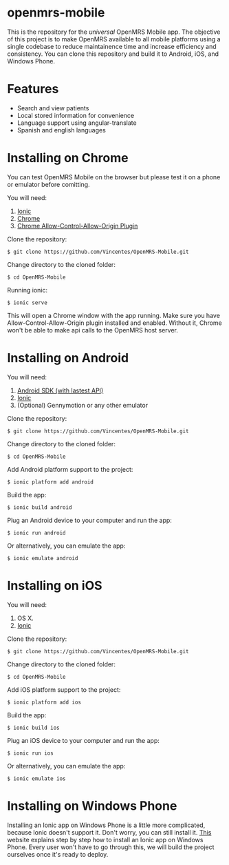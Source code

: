 # openmrs-mobile
This is the repository for the *universal* OpenMRS Mobile app. The objective of this project is to make OpenMRS available to all mobile platforms using a single codebase to reduce maintainence time and increase efficiency and consistency. You can clone this repository and build it to Android, iOS, and Windows Phone.

# Features
- Search and view patients
- Local stored information for convenience
- Language support using angular-translate
- Spanish and english languages

# Installing on Chrome
You can test OpenMRS Mobile on the browser but please test it on a phone or emulator before comitting.

You will need:
  1. [Ionic](http://ionicframework.com/docs/guide/installation.html)
  2. [Chrome](http://www.google.com/chrome)
  3. [Chrome Allow-Control-Allow-Origin Plugin](https://chrome.google.com/webstore/detail/allow-control-allow-origi/nlfbmbojpeacfghkpbjhddihlkkiljbi?hl=en)

Clone the repository:

    $ git clone https://github.com/Vincentes/OpenMRS-Mobile.git

Change directory to the cloned folder:

    $ cd OpenMRS-Mobile

Running ionic:

    $ ionic serve
This will open a Chrome window with the app running. Make sure you have Allow-Control-Allow-Origin plugin installed and enabled. Without it, Chrome won't be able to make api calls to the OpenMRS host server.

# Installing on Android

You will need:
  1. [Android SDK (with lastest API)](http://developer.android.com/sdk/installing/index.html?pkg=tools)
  2. [Ionic](http://ionicframework.com/docs/guide/installation.html)
  3. (Optional) Gennymotion or any other emulator

Clone the repository:

    $ git clone https://github.com/Vincentes/OpenMRS-Mobile.git

Change directory to the cloned folder:

    $ cd OpenMRS-Mobile


Add Android platform support to the project:

    $ ionic platform add android
    
Build the app:

    $ ionic build android
    
Plug an Android device to your computer and run the app:

    $ ionic run android
    
Or alternatively, you can emulate the app:

    $ ionic emulate android
    
# Installing on iOS

You will need:
  1. OS X.
  2. [Ionic](http://ionicframework.com/docs/guide/installation.html)

Clone the repository:

    $ git clone https://github.com/Vincentes/OpenMRS-Mobile.git

Change directory to the cloned folder:

    $ cd OpenMRS-Mobile


Add iOS platform support to the project:

    $ ionic platform add ios
    
Build the app:

    $ ionic build ios
    
Plug an iOS device to your computer and run the app:

    $ ionic run ios
    
Or alternatively, you can emulate the app:

    $ ionic emulate ios

# Installing on Windows Phone

Installing an Ionic app on Windows Phone is a little more complicated, because Ionic doesn't support it. Don't worry, you can still install it. [This](http://www.badpenguin.org/how-to-make-your-ionic-cordova-app-to-run-under-windows-phone-8-1-and-desktop) website explains step by step how to install an Ionic app on Windows Phone. Every user won't have to go through this, we will build the project ourselves once it's ready to deploy.
